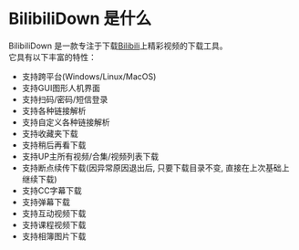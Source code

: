 
# BilibiliDown 是什么

BilibiliDown 是一款专注于下载[Bilibili](https://www.bilibili.com)上精彩视频的下载工具。  
它具有以下丰富的特性：  
-  支持跨平台(Windows/Linux/MacOS)  
-  支持GUI图形人机界面  
-  支持扫码/密码/短信登录  
-  支持各种链接解析
-  支持自定义各种链接解析
-  支持收藏夹下载  
-  支持稍后再看下载  
-  支持UP主所有视频/合集/视频列表下载  
-  支持断点续传下载(因异常原因退出后, 只要下载目录不变, 直接在上次基础上继续下载)
-  支持CC字幕下载  
-  支持弹幕下载  
-  支持互动视频下载  
-  支持课程视频下载  
-  支持相簿图片下载